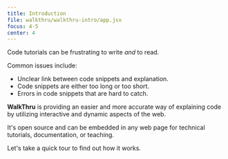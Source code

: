 ```yaml
---
title: Introduction
file: walkthru/walkthru-intro/app.jsx
focus: 4-5
center: 4
---
```


Code tutorials can be frustrating to write *and* to read.

Common issues include:

- Unclear link between code snippets and explanation.
- Code snippets are either too long or too short.
- Errors in code snippets that are hard to catch.

**WalkThru** is providing an easier and more accurate way of explaining code by utilizing interactive and dynamic aspects of the web.

It's open source and can be embedded in any web page for technical tutorials, documentation, or teaching.

Let's take a quick tour to find out how it works.
